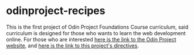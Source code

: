 # odinproject-recipes

This is the first project of Odin Project Foundations Course curriculum, 
said curriculum is designed for those who wants to learn the web development online.
For those who are interested [here is the link to the Odin Project website](https://www.theodinproject.com/), and
[here is the link to this project's directives](https://www.theodinproject.com/lessons/foundations-recipes).


